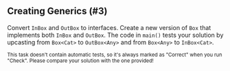 ## Creating Generics (#3)

Convert `InBox` and `OutBox` to interfaces. Create a new version of `Box`
that implements both `InBox` and `OutBox`. The code in `main()` tests your
solution by upcasting from `Box<Cat>` to `OutBox<Any>` and from
`Box<Any>` to `InBox<Cat>`.

<sub> This task doesn't contain automatic tests,
so it's always marked as "Correct" when you run "Check".
Please compare your solution with the one provided! </sub>
